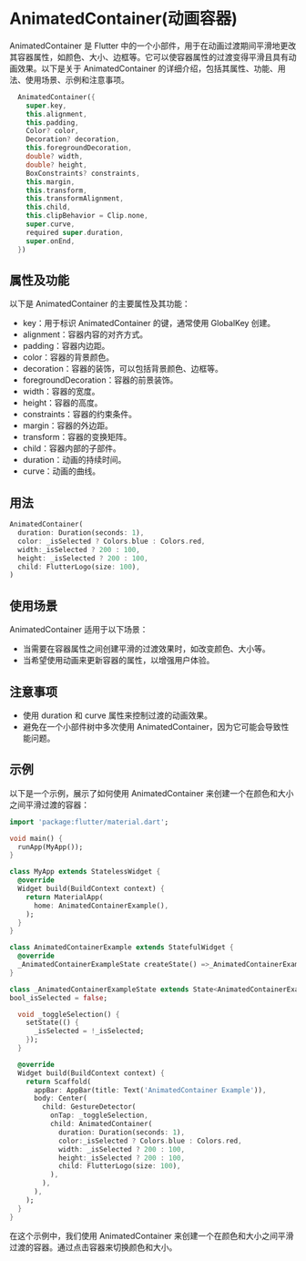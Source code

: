# AnimatedContainer(动画容器)

AnimatedContainer 是 Flutter 中的一个小部件，用于在动画过渡期间平滑地更改其容器属性，如颜色、大小、边框等。它可以使容器属性的过渡变得平滑且具有动画效果。以下是关于 AnimatedContainer 的详细介绍，包括其属性、功能、用法、使用场景、示例和注意事项。

```dart
  AnimatedContainer({
    super.key,
    this.alignment,
    this.padding,
    Color? color,
    Decoration? decoration,
    this.foregroundDecoration,
    double? width,
    double? height,
    BoxConstraints? constraints,
    this.margin,
    this.transform,
    this.transformAlignment,
    this.child,
    this.clipBehavior = Clip.none,
    super.curve,
    required super.duration,
    super.onEnd,
  })
```

## 属性及功能

以下是 AnimatedContainer 的主要属性及其功能：

- key：用于标识 AnimatedContainer 的键，通常使用 GlobalKey 创建。
- alignment：容器内容的对齐方式。
- padding：容器内边距。
- color：容器的背景颜色。
- decoration：容器的装饰，可以包括背景颜色、边框等。
- foregroundDecoration：容器的前景装饰。
- width：容器的宽度。
- height：容器的高度。
- constraints：容器的约束条件。
- margin：容器的外边距。
- transform：容器的变换矩阵。
- child：容器内部的子部件。
- duration：动画的持续时间。
- curve：动画的曲线。

## 用法

```dart
AnimatedContainer(
  duration: Duration(seconds: 1),
  color: _isSelected ? Colors.blue : Colors.red,
  width:_isSelected ? 200 : 100,
  height: _isSelected ? 200 : 100,
  child: FlutterLogo(size: 100),
)
```

## 使用场景

AnimatedContainer 适用于以下场景：

- 当需要在容器属性之间创建平滑的过渡效果时，如改变颜色、大小等。
- 当希望使用动画来更新容器的属性，以增强用户体验。

## 注意事项

- 使用 duration 和 curve 属性来控制过渡的动画效果。
- 避免在一个小部件树中多次使用 AnimatedContainer，因为它可能会导致性能问题。

## 示例

以下是一个示例，展示了如何使用 AnimatedContainer 来创建一个在颜色和大小之间平滑过渡的容器：

```dart
import 'package:flutter/material.dart';

void main() {
  runApp(MyApp());
}

class MyApp extends StatelessWidget {
  @override
  Widget build(BuildContext context) {
    return MaterialApp(
      home: AnimatedContainerExample(),
    );
  }
}

class AnimatedContainerExample extends StatefulWidget {
  @override
  _AnimatedContainerExampleState createState() =>_AnimatedContainerExampleState();
}

class _AnimatedContainerExampleState extends State<AnimatedContainerExample> {
bool_isSelected = false;

  void _toggleSelection() {
    setState(() {
      _isSelected = !_isSelected;
    });
  }

  @override
  Widget build(BuildContext context) {
    return Scaffold(
      appBar: AppBar(title: Text('AnimatedContainer Example')),
      body: Center(
        child: GestureDetector(
          onTap: _toggleSelection,
          child: AnimatedContainer(
            duration: Duration(seconds: 1),
            color:_isSelected ? Colors.blue : Colors.red,
            width: _isSelected ? 200 : 100,
            height:_isSelected ? 200 : 100,
            child: FlutterLogo(size: 100),
          ),
        ),
      ),
    );
  }
}
```

在这个示例中，我们使用 AnimatedContainer 来创建一个在颜色和大小之间平滑过渡的容器。通过点击容器来切换颜色和大小。
